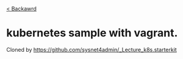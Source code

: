 [< Backawrd](../README.md)

# kubernetes sample with vagrant.

Cloned by https://github.com/sysnet4admin/_Lecture_k8s.starterkit
